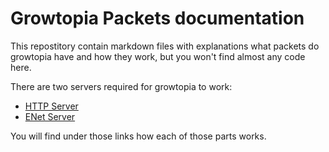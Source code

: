 # Growtopia Packets documentation

This repostitory contain markdown files with explanations what packets do growtopia have and how they work, but you won't find almost any code here.

There are two servers required for growtopia to work:
- [HTTP Server](http_server/README.md)
- [ENet Server](enet_server/README.md)

You will find under those links how each of those parts works.

